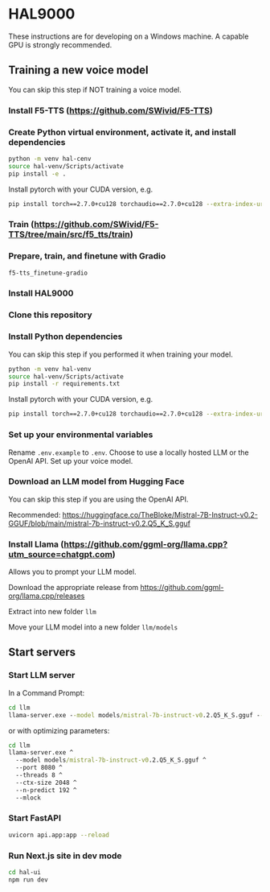# HAL9000
These instructions are for developing on a Windows machine. A capable GPU is strongly recommended.

## Training a new voice model
You can skip this step if NOT training a voice model.

### Install F5-TTS (https://github.com/SWivid/F5-TTS)

### Create Python virtual environment, activate it, and install dependencies
```bash
python -m venv hal-cenv
source hal-venv/Scripts/activate
pip install -e .
```

Install pytorch with your CUDA version, e.g.
```bash
pip install torch==2.7.0+cu128 torchaudio==2.7.0+cu128 --extra-index-url https://download.pytorch.org/whl/cu128
```

### Train (https://github.com/SWivid/F5-TTS/tree/main/src/f5_tts/train)

### Prepare, train, and finetune with Gradio
```bash
f5-tts_finetune-gradio
```

### Install HAL9000

### Clone this repository

### Install Python dependencies
You can skip this step if you performed it when training your model.
```bash
python -m venv hal-venv
source hal-venv/Scripts/activate
pip install -r requirements.txt
```

Install pytorch with your CUDA version, e.g.
```bash
pip install torch==2.7.0+cu128 torchaudio==2.7.0+cu128 --extra-index-url https://download.pytorch.org/whl/cu128
```

### Set up your environmental variables
Rename `.env.example` to `.env`. Choose to use a locally hosted LLM or the OpenAI API. Set up your voice model.

### Download an LLM model from Hugging Face
You can skip this step if you are using the OpenAI API.

Recommended: https://huggingface.co/TheBloke/Mistral-7B-Instruct-v0.2-GGUF/blob/main/mistral-7b-instruct-v0.2.Q5_K_S.gguf

### Install Llama (https://github.com/ggml-org/llama.cpp?utm_source=chatgpt.com)
Allows you to prompt your LLM model.

Download the appropriate release from https://github.com/ggml-org/llama.cpp/releases

Extract into new folder `llm`

Move your LLM model into a new folder `llm/models`

## Start servers

### Start LLM server
In a Command Prompt:
```cmd
cd llm
llama-server.exe --model models/mistral-7b-instruct-v0.2.Q5_K_S.gguf --port 8080
```

or with optimizing parameters:
```cmd
cd llm
llama-server.exe ^
  --model models/mistral-7b-instruct-v0.2.Q5_K_S.gguf ^
  --port 8080 ^
  --threads 8 ^
  --ctx-size 2048 ^
  --n-predict 192 ^
  --mlock
```

### Start FastAPI
```bash
uvicorn api.app:app --reload
```

### Run Next.js site in dev mode
```bash
cd hal-ui
npm run dev
```